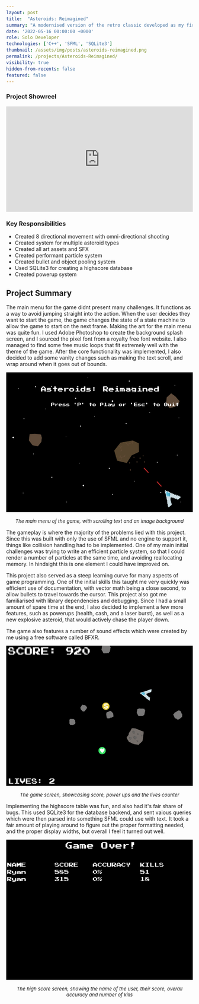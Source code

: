 ```yaml
---
layout: post
title:  "Asteroids: Reimagined"
summary: "A modernised version of the retro classic developed as my first-year project"
date: '2022-05-16 00:00:00 +0000'
role: Solo Developer
technologies: ['C++', 'SFML', 'SQLite3']
thumbnail: /assets/img/posts/asteroids-reimagined.png
permalink: /projects/Asteroids-Reimagined/
visibility: true
hidden-from-recents: false
featured: false
---
```


### Project Showreel

<div style="position: relative; width: 100%; padding-top: 56.25%; margin-bottom: 10px;">
  <iframe
    src="https://www.youtube.com/embed/VSbpBIYiwyY"
    title="ALERT Showreel"
    frameborder="0"
    allow="accelerometer; autoplay; clipboard-write; encrypted-media; gyroscope; picture-in-picture; web-share"
    referrerpolicy="strict-origin-when-cross-origin"
    allowfullscreen
    style="position: absolute; top: 0; left: 0; width: 100%; height: 100%;"
  ></iframe>
</div>

### Key Responsibilities
- Created 8 directional movement with omni-directional shooting
- Created system for multiple asteroid types
- Created all art assets and SFX
- Created performant particle system
- Created bullet and object pooling system
- Used SQLite3 for creating a highscore database
- Created powerup system

## Project Summary

The main menu for the game didnt present many challenges. It functions as a way to avoid jumping straight into the action. When the user decides they want to start the game, the game changes the state of a state machine to allow the game to start on the next frame. Making the art for the main menu was quite fun. I used Adobe Photoshop to create the background splash screen, and I sourced the pixel font from a royalty free font website. I also managed to find some free music loops that fit extremely well with the theme of the game. After the core functionality was implemented, I also decided to add some vanity changes such as making the text scroll, and wrap around when it goes out of bounds. 

<img class="inline-center" src="/assets/img/posts/asteroids/main-menu.png" alt-text="Main Menu"/>
<p style="font-size: 13px; text-align: center;"><i>The main menu of the game, with scrolling text and an image background</i></p>

The gameplay is where the majority of the problems lied with this project. Since this was built with only the use of SFML and no engine to support it, things like collision handling had to be implemented. One of my main initial challenges was trying to write an efficient particle system, so that I could render a number of particles at the same time, and avoiding reallocating memory. In hindsight this is one element I could have improved on.

This project also served as a steep learning curve for many aspects of game programming. One of the initial skills this taught me very quickly was efficient use of documentation, with vector math being a close second, to allow bullets to travel towards the cursor. This project also got me familiarised with library dependencies and debugging. Since I had a small amount of spare time at the end, I also decided to implement a few more features, such as powerups (health, cash, and a laser burst), as well as a new explosive asteroid, that would actively chase the player down.

The game also features a number of sound effects which were created by me using a free software called BFXR.

<img class="inline-center" src="/assets/img/posts/asteroids/game.png" alt-text="Game Screen"/>
<p style="font-size: 13px; text-align: center;"><i>The game screen, showcasing score, power ups and the lives counter</i></p>

Implementing the highscore table was fun, and also had it's fair share of bugs. This used SQLite3 for the database backend, and sent vaious queries which were then parsed into something SFML could use with text. It took a fair amount of playing around to figure out the proper formatting needed, and the proper display widths, but overall I feel it turned out well.

<img class="inline-center" src="/assets/img/posts/asteroids/hi-scores.png" alt-text="End Screen"/>
<p style="font-size: 13px; text-align: center;"><i>The high score screen, showing the name of the user, their score, overall accuracy and number of kills</i></p>
